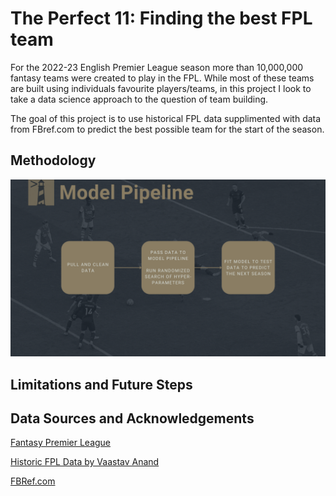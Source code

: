 
# The Perfect 11: Finding the best FPL team

For the 2022-23 English Premier League season more than 10,000,000 fantasy teams were created to play in the FPL. While most of these teams are built using individuals favourite players/teams, in this project I look to take a data science approach to the question of team building.

The goal of this project is to use historical FPL data supplimented with data from FBref.com to predict the best possible team for the start of the season.

## Methodology

![Model](https://github.com/astrolebs/LHL_Final_Project/blob/main/output/figures/modelling.png?raw=true)

## Limitations and Future Steps

## Data Sources and Acknowledgements

[Fantasy Premier League](https://fantasy.premierleague.com)

[Historic FPL Data by Vaastav Anand](https://github.com/vaastav/Fantasy-Premier-League)

[FBRef.com](https://fbref.com)
